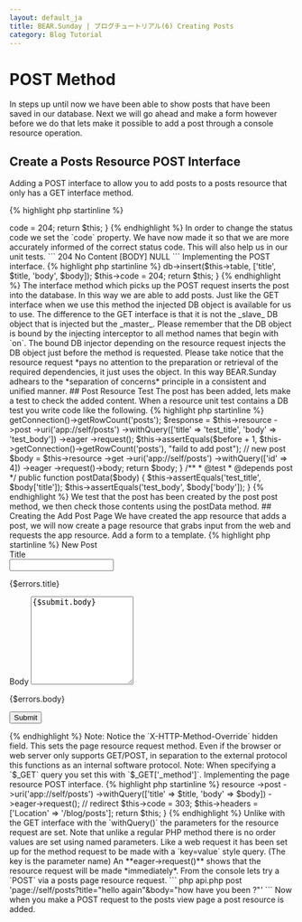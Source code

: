 ```yaml
---
layout: default_ja
title: BEAR.Sunday | ブログチュートリアル(6) Creating Posts
category: Blog Tutorial
---
```


# POST Method 

In steps up until now we have been able to show posts that have been saved in our database. Next we will go ahead and make a form however before we do that lets make it possible to add a post through a console resource operation.

## Create a Posts Resource POST Interface 

Adding a POST interface to allow you to add posts to a posts resource that only has a GET interface method.

{% highlight php startinline %}
<?php
public function onPost($title, $body, $created = null, $modified = null)
{
    return $this;
}
{% endhighlight %}

First let try a POST even in this bare state.

```
$ php api.php post 'app://self/blog/posts'

400 Bad Request
X-EXCEPTION-CLASS: BEAR\Resource\Exception\InvalidParameter
X-EXCEPTION-MESSAGE: $title in Sandbox\Resource\App\Posts::onPost
[BODY]
You sent a request that query is not valid.
```

You have not specified the required parameters, a *400 Bad Request* response is returned. 

We can check what the required parameters are by using the `options` method.

```
$ php api.php options 'app://self/blog/posts'

200 OK
allow: ["get","post","put","delete"]
param-get: (id)
param-post: title,body
param-put: id,title,body
param-delete: id
content-type: application/hal+json; charset=UTF-8
```

The possible methods are shown in the `allow` header, then each of the possible parameters are shown. Parameters shown in parenthesis are optional.

For example a GET method can be requested with either no parameters or by using the `id` parameter. The POST method however *must* contain a `title` and `body` parameter.

The required fields have now become clear. We can now add a query to make our request.

```
$ php api.php post 'app://self/posts?title=hello&body="this is first post"'
```

```
200 OK
[BODY]
NULL
```

A status 200 OK with contents NULL has been returned.
There is no problem, however lets change this to use the *more* accurate 204(No Content) status code.

{% highlight php startinline %}
<?php
public function onPost($title, $body, $created = null, $modified = null)
{
    $this->code = 204;
    return $this;
}
{% endhighlight %}

In order to change the status code we set the `code` property.

We have now made it so that we are more accurately informed of the correct status code. This will also help us in our unit tests.

```
204 No Content
[BODY]
NULL
```

Implementing the POST interface.

{% highlight php startinline %}
<?php
public function onPost($title, $body, $created = null, $modified = null)
{
    $this->db->insert($this->table, ['title',  $title, 'body', $body]);
    $this->code = 204;
    return $this;
}
{% endhighlight %}

The interface method which picks up the POST request inserts the post into the database. In this way we are able to add posts.

Just like the GET interface when we use this method the injected DB object is available for us to use. The difference to the GET interface is that it is not the _slave_ DB object that is injected but the _master_.

Please remember that the DB object is bound by the injecting interceptor to all method names that begin with `on`. The bound DB injector depending on the resource request injects the DB object just before the method is requested. Please take notice that the resource request *pays no attention to the preparation or retrieval of the required dependencies, it just uses the object. In this way BEAR.Sunday adhears to the *separation of concerns* principle in a consistent and unified manner.

## Post Resource Test 

The post has been added, lets make a test to check the added content. When a resource unit test contains a DB test you write code like the following.

{% highlight php startinline %}
<?php
class AppPostsTest extends \PHPUnit_Extensions_Database_TestCase
{
    public function getConnection()
    {
        // DB Connection
    }

    public function getDataSet()
    {
        // Initial data set
    }

    /**
     * @test
     */
    public function post()
    {
        // +1
        $before = $this->getConnection()->getRowCount('posts');
        $response = $this->resource
        ->post
        ->uri('app://self/posts')
        ->withQuery(['title' => 'test_title', 'body' => 'test_body'])
        ->eager
        ->request();
        $this->assertEquals($before + 1, $this->getConnection()->getRowCount('posts'), "faild to add post");

        // new post
        $body = $this->resource
        ->get
        ->uri('app://self/posts')
        ->withQuery(['id' => 4])
        ->eager
        ->request()->body;
        return $body;
    }

    /**
     * @test
     * @depends post
     */
    public function postData($body)
    {
        $this->assertEquals('test_title', $body['title']);
        $this->assertEquals('test_body', $body['body']);
    }
{% endhighlight %}

We test that the post has been created by the post post method, we then check those contents using the postData method.

## Creating the Add Post Page 

We have created the app resource that adds a post, we will now create a page resource that grabs input from the web and requests the app resource.

Add a form to a template.

{% highlight php startinline %}
<?php
<h1>New Post</h1>
<form action="/blog/posts/newpost" method="POST">
	<input name="X-HTTP-Method-Override" type="hidden" value="POST" />
	<div class="control-group {if $errors.title}error{/if}">
		<label class="control-label" for"title">Title</label>
		<div class="controls">
			<input type="text" id="title" name="title" value"{$submit.title}">
			<p class="help-inline">{$errors.title}</p>
		</div>
	</div>
	<div class="control-group {if $errors.body}error{/if}">
		<label>Body</label>
		<textarea name="body" rows="10" cols"40">{$submit.body}</textarea>
		<p class="help-inline">{$errors.body}</p>
	</div>
	<input type="submit" value"Send">
</form>
{% endhighlight %}

Note: Notice the `X-HTTP-Method-Override` hidden field. This sets the page resource request method. Even if the browser or web server only supports GET/POST, in separation to the external protocol this functions as an internal software protocol.

Note: When specifying a `$_GET` query you set this with `$_GET['_method']`.

Implementing the page resource POST interface.

{% highlight php startinline %}
<?php
    /**
     * Post
     *
     * @param string $title
     * @param string $body
     */
    public function onPost($title, $body)
    {
        // create post
        $this->resource
        ->post
        ->uri('app://self/posts')
        ->withQuery(['title' => $title, 'body' => $body])
        ->eager->request();
        
        // redirect
        $this->code = 303;
        $this->headers = ['Location' => '/blog/posts'];
        return $this;
    }
{% endhighlight %}

Unlike with the GET interface with the `withQuery()` the parameters for the resource request are set. Note that unlike a regular PHP method there is no order values are set using named parameters. Like a web request it has been set up for the method request to be made with a `key=value` style query. (The key is the parameter name)

An **eager->request()** shows that the resource request will be made *immediately*.

From the console lets try a `POST` via a posts page resource request.

```
php api.php post 'page://self/posts?title="hello again"&body="how have you been ?"'
```

Now when you make a POST request to the posts view page a post resource is added.
